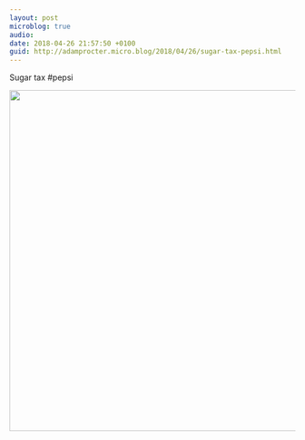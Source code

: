 ```yaml
---
layout: post
microblog: true
audio: 
date: 2018-04-26 21:57:50 +0100
guid: http://adamprocter.micro.blog/2018/04/26/sugar-tax-pepsi.html
---
```

Sugar tax #pepsi 

<img src="http://discursive.adamprocter.co.uk/uploads/2018/83e9f67167.jpg" width="600" height="600" />
